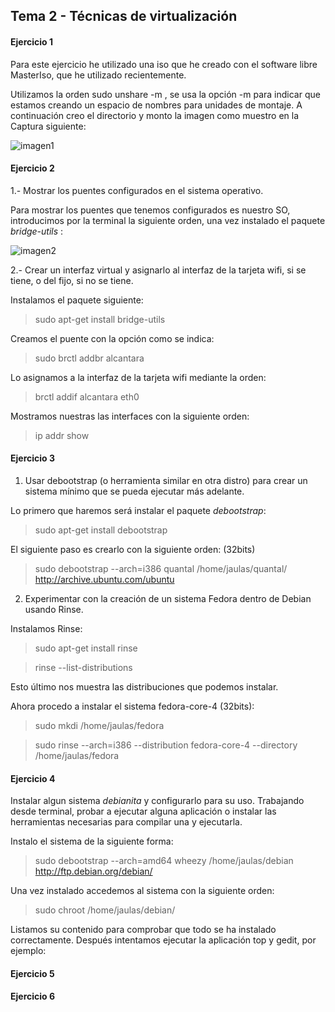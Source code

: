 ## Tema 2 - Técnicas de virtualización ##


#### Ejercicio 1 ####

Para este ejercicio he utilizado una iso que he creado con el software libre MasterIso, que he utilizado recientemente.


Utilizamos la orden sudo unshare -m <directorio>, se usa la opción -m para indicar que estamos creando un espacio de 
nombres para unidades de montaje. A continuación creo el directorio y monto la imagen como muestro en la Captura siguiente:

![imagen1](https://dl.dropbox.com/s/80fff2m1vpoz56m/Captura%20de%20pantalla%20de%202013-10-25%2010%3A11%3A06.png)


#### Ejercicio 2 ####

1.- Mostrar los puentes configurados en el sistema operativo.

Para mostrar los puentes que tenemos configurados es nuestro SO, introducimos por la terminal la siguiente orden, una vez
instalado el paquete *bridge-utils* :


![imagen2](https://dl.dropbox.com/s/idg5lsm5dbaqugh/Captura%20de%20pantalla%20de%202013-10-25%2010%3A58%3A15.png)


2.- Crear un interfaz virtual y asignarlo al interfaz de la tarjeta wifi, si se tiene, o del fijo, si no se tiene.

Instalamos el paquete siguiente:

> sudo apt-get install bridge-utils

Creamos el puente con la opción como se indica:

> sudo brctl addbr alcantara

Lo asignamos a la interfaz de la tarjeta wifi mediante la orden:

> brctl addif alcantara eth0

Mostramos nuestras las interfaces con la siguiente orden:

> ip addr show


#### Ejercicio 3 ####

1. Usar debootstrap (o herramienta similar en otra distro) para crear un sistema mínimo que se pueda ejecutar más 
adelante.

Lo primero que haremos será instalar el paquete *debootstrap*:

> sudo apt-get install debootstrap

El siguiente paso es crearlo con la siguiente orden: (32bits)

> sudo debootstrap --arch=i386 quantal /home/jaulas/quantal/ http://archive.ubuntu.com/ubuntu


2. Experimentar con la creación de un sistema Fedora dentro de Debian usando Rinse.

Instalamos Rinse:

> sudo apt-get install rinse

> rinse --list-distributions

Esto último nos muestra las distribuciones que podemos instalar.

Ahora procedo a instalar el sistema fedora-core-4 (32bits):

> sudo mkdi /home/jaulas/fedora

> sudo rinse --arch=i386 --distribution fedora-core-4 --directory /home/jaulas/fedora


#### Ejercicio 4 ####

Instalar algun sistema *debianita* y configurarlo para su uso. Trabajando desde terminal, probar a ejecutar alguna 
aplicación  o instalar las herramientas necesarias para compilar una y ejecutarla.

Instalo el sistema de la siguiente forma:

> sudo debootstrap --arch=amd64 wheezy /home/jaulas/debian http://ftp.debian.org/debian/

Una vez instalado accedemos al sistema con la siguiente orden:

> sudo chroot /home/jaulas/debian/

Listamos su contenido para comprobar que todo se ha instalado correctamente. Después intentamos ejecutar la aplicación
top y gedit, por ejemplo:

#### Ejercicio 5 ####


#### Ejercicio 6 ####


